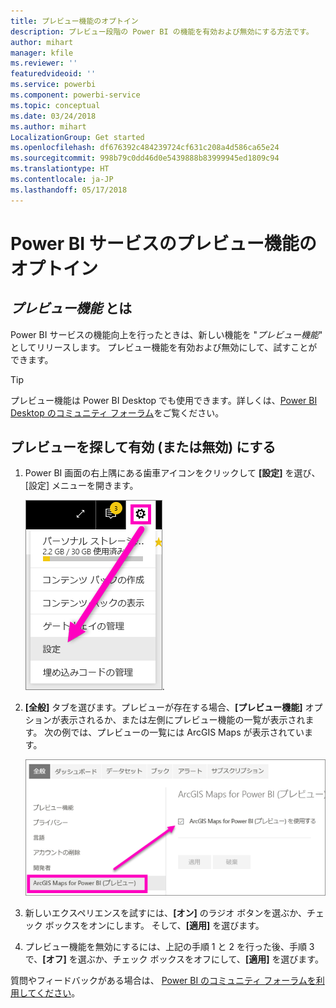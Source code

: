```yaml
---
title: プレビュー機能のオプトイン
description: プレビュー段階の Power BI の機能を有効および無効にする方法です。
author: mihart
manager: kfile
ms.reviewer: ''
featuredvideoid: ''
ms.service: powerbi
ms.component: powerbi-service
ms.topic: conceptual
ms.date: 03/24/2018
ms.author: mihart
LocalizationGroup: Get started
ms.openlocfilehash: df676392c484239724cf631c208a4d586ca65e24
ms.sourcegitcommit: 998b79c0dd46d0e5439888b83999945ed1809c94
ms.translationtype: HT
ms.contentlocale: ja-JP
ms.lasthandoff: 05/17/2018
---
```

# <a name="opt-in-for-power-bi-service-preview-features"></a>Power BI サービスのプレビュー機能のオプトイン
## <a name="what-are-preview-features"></a>*プレビュー機能* とは
Power BI サービスの機能向上を行ったときは、新しい機能を "*プレビュー機能*" としてリリースします。 プレビュー機能を有効および無効にして、試すことができます。

> [!TIP]
> プレビュー機能は Power BI Desktop でも使用できます。詳しくは、[Power BI Desktop のコミュニティ フォーラム](https://community.powerbi.com/t5/Desktop/bd-p/power-bi-designer)をご覧ください。
> 
> 

## <a name="find-previews-and-turn-them-on-and-off"></a>プレビューを探して有効 (または無効) にする
1. Power BI 画面の右上隅にある歯車アイコンをクリックして **[設定]** を選び、[設定] メニューを開きます。
   
   ![[設定] メニュー](media/service-preview-features/power-bi-settings.png).
2. **[全般]** タブを選びます。プレビューが存在する場合、**[プレビュー機能]** オプションが表示されるか、または左側にプレビュー機能の一覧が表示されます。  次の例では、プレビューの一覧には ArcGIS Maps が表示されています。 
   
   ![[全般] タブ](media/service-preview-features/power-bi-preview-arcgis.png)
3. 新しいエクスペリエンスを試すには、**[オン]** のラジオ ボタンを選ぶか、チェック ボックスをオンにします。 そして、**[適用]** を選びます。
4. プレビュー機能を無効にするには、上記の手順 1 と 2 を行った後、手順 3 で、**[オフ]** を選ぶか、チェック ボックスをオフにして、**[適用]** を選びます。


質問やフィードバックがある場合は、 [Power BI のコミュニティ フォーラムを利用してください](http://community.powerbi.com/t5/Navigation-Preview-Forum/bd-p/NavigationPreview)。


